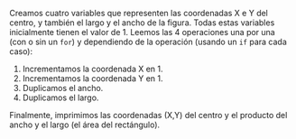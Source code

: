 Creamos cuatro variables que representen las coordenadas X e Y del centro, y también el largo y el ancho de la figura. Todas estas variables inicialmente tienen el valor de 1.
Leemos las 4 operaciones una por una (con o sin un `for`) y dependiendo de la operación (usando un `if` para cada caso):

1. Incrementamos la coordenada X en 1.
2. Incrementamos la coordenada Y en 1.
3. Duplicamos el ancho.
4. Duplicamos el largo.

Finalmente, imprimimos las coordenadas (X,Y) del centro y el producto del ancho y el largo (el área del rectángulo).